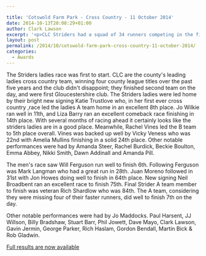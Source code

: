 ```yaml
---

title: 'Cotswold Farm Park - Cross Country - 11 October 2014'
date: 2014-10-13T20:08:29+01:00
author: Clark Lawson
excerpt: '<p>CLC Striders had a squad of 34 runners competing in the first Gloucestershire Cross Country league fixture of the 2014/15 season.</p>'
layout: post
permalink: /2014/10/cotswold-farm-park-cross-country-11-october-2014/
categories:
  - Awards
---
```

The Striders ladies race was first to start. CLC are the county's leading ladies cross country team, winning four county league titles over the past five years and the club didn't disappoint; they finished second team on the day, and were first Gloucestershire club. The Striders ladies were led home by their bright new signing Katie Trustlove who, in her first ever cross country ,race led the ladies A team home in an excellent 8th place. Jo Wilkie ran well in 11th, and Liza Barry ran an excellent comeback race finishing in 14th place. With several months of racing ahead it certainly looks like the striders ladies are in a good place. Meanwhile, Rachel Vines led the B team to 5th place overall. Vines was backed up well by Vicky Veness who was 22nd with Amelia Mullins finishing in a solid 24th place. Other notable performances were had by Amanda Steer, Rachel Burdick, Beckie Boulton, Emma Abbey, Nikki Smith, Dawn Addinall and Amanda Pill.

The men's race saw Will Ferguson run well to finish 6th. Following Ferguson was Mark Langman who had a great run in 28th. Juan Moreno followed in 31st with Jon Howes doing well to finish in 64th place. New signing Neil Broadbent ran an excellent race to finish 75th. Final Strider A team member to finish was veteran Rich Shardlow who was 84th. The A team, considering they were missing four of their faster runners, did well to finish 7th on the day.

Other notable performances were had by Jo Maddocks. Paul Harsent, JJ Willson, Billy Bradshaw, Stuart Barr, Phil Jowett, Dave Mayo, Clark Lawson, Gavin Jermin, George Parker, Rich Haslam, Gordon Bendall, Martin Bick & Rob Gladwin.

<a href="http://www.glosaaa.org.uk/RESULTS_CROSS/Glos_CC_results_11October2014.pdf" target="_blank" rel="nofollow">Full results are now available</a>